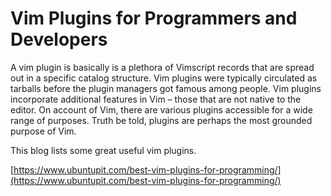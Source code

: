 # Vim Plugins for Programmers and Developers

A vim plugin is basically is a plethora of Vimscript records that are spread out in a specific catalog structure. Vim plugins were typically circulated as tarballs before the plugin managers got famous among people. Vim plugins incorporate additional features in Vim – those that are not native to the editor. On account of Vim, there are various plugins accessible for a wide range of purposes. Truth be told, plugins are perhaps the most grounded purpose of Vim.

This blog lists some great useful vim plugins.

[https://www.ubuntupit.com/best-vim-plugins-for-programming/](https://www.ubuntupit.com/best-vim-plugins-for-programming/)
